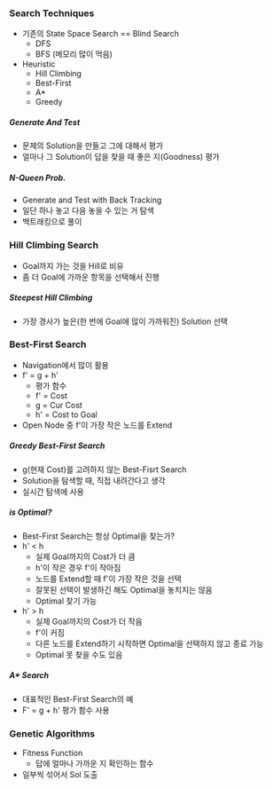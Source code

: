 ### Search Techniques

- 기존의 State Space Search == Blind Search
  - DFS
  - BFS (메모리 많이 먹음)
- Heuristic
  - Hill Climbing
  - Best-First
  - A\*
  - Greedy

##### Generate And Test

- 문제의 Solution을 만들고 그에 대해서 평가
- 얼마나 그 Solution이 답을 찾을 때 좋은 지(Goodness) 평가

##### N-Queen Prob.

- Generate and Test with Back Tracking
- 일단 하나 놓고 다음 놓을 수 있는 거 탐색
- 백트래킹으로 풀이

### Hill Climbing Search

- Goal까지 가는 것을 Hill로 비유
- 좀 더 Goal에 가까운 항목을 선택해서 진행

##### Steepest Hill Climbing

- 가장 경사가 높은(한 번에 Goal에 많이 가까워진) Solution 선택

### Best-First Search

- Navigation에서 많이 활용
- f' = g + h'
  - 평가 함수
  - f' = Cost
  - g = Cur Cost
  - h' = Cost to Goal
- Open Node 중 f'이 가장 작은 노드를 Extend

##### Greedy Best-First Search

- g(현재 Cost)를 고려하지 않는 Best-Fisrt Search
- Solution을 탐색할 때, 직접 내려간다고 생각
- 실시간 탐색에 사용

##### is Optimal?

- Best-First Search는 항상 Optimal을 찾는가?
- h' < h
  - 실제 Goal까지의 Cost가 더 큼
  - h'이 작은 경우 f'이 작아짐
  - 노드를 Extend할 때 f'이 가장 작은 것을 선택
  - 잘못된 선택이 발생하긴 해도 Optimal을 놓치지는 않음
  - Optimal 찾기 가능
- h' > h
  - 실제 Goal까지의 Cost가 더 작음
  - f'이 커짐
  - 다른 노드를 Extend하기 시작하면 Optimal을 선택하지 않고 종료 가능
  - Optimal 못 찾을 수도 있음

##### A\* Search

- 대표적인 Best-First Search의 예
- F' = g + h' 평가 함수 사용

### Genetic Algorithms

- Fitness Function
  - 답에 얼마나 가까운 지 확인하는 함수
- 일부씩 섞어서 Sol 도출
